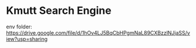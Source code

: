 # Kmutt Search Engine

env folder: https://drive.google.com/file/d/1hOv4LJ5BqCbHPgmNaL89CXBzzlNJjaSS/view?usp=sharing
